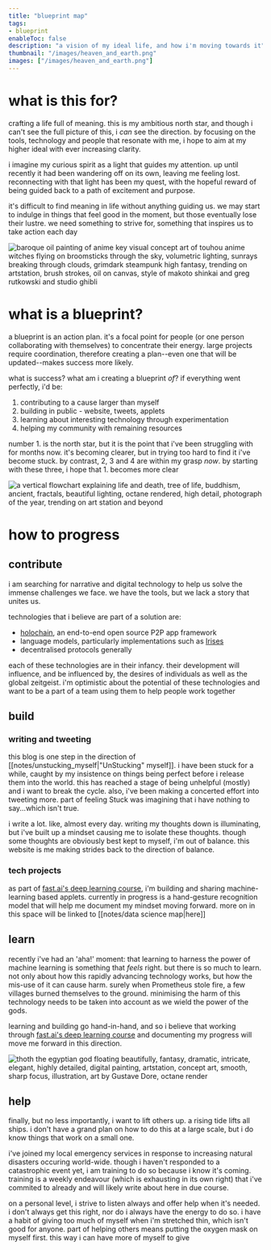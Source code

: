 ```yaml
---
title: "blueprint map"
tags:
- blueprint
enableToc: false
description: "a vision of my ideal life, and how i'm moving towards it"
thumbnail: "/images/heaven_and_earth.png"
images: ["/images/heaven_and_earth.png"]
---
```

# what is this for?
crafting a life full of meaning. this is my ambitious north star, and though i can't see the full picture of this, i *can* see the direction. by focusing on the tools, technology and people that resonate with me, i hope to aim at my higher ideal with ever increasing clarity. 

i imagine my curious spirit as a light that guides my attention. up until recently it had been wandering off on its own, leaving me feeling lost. reconnecting with that light has been my quest, with the hopeful reward of being guided back to a path of excitement and purpose.

it's difficult to find meaning in life without anything guiding us. we may start to indulge in things that feel good in the moment, but those eventually lose their lustre. we need something to strive for, something that inspires us to take action each day

![baroque oil painting of anime key visual concept art of touhou anime witches flying on broomsticks through the sky, volumetric lighting, sunrays breaking through clouds, grimdark steampunk high fantasy, trending on artstation, brush strokes, oil on canvas, style of makoto shinkai and greg rutkowski and studio ghibli ](https://image.lexica.art/md/800b6b52-32ab-4dc2-b85b-126427f3a9df)


# what is a blueprint?
a blueprint is an action plan. it's a focal point for people (or one person collaborating with themselves) to concentrate their energy. large projects require coordination, therefore creating a plan--even one that will be updated--makes success more likely.

what is success? what am i creating a blueprint *of*? if everything went perfectly, i'd be:
1. contributing to a cause larger than myself
2. building in public - website, tweets, applets
3. learning about interesting technology through experimentation
4. helping my community with remaining resources

number 1. is the north star, but it is the point that i've been struggling with for months now. it's becoming clearer, but in trying too hard to find it i've become stuck. by contrast, 2, 3 and 4 are within my grasp *now*. by starting with these three, i hope that 1. becomes more clear

![a vertical flowchart explaining life and death, tree of life, buddhism, ancient, fractals, beautiful lighting, octane rendered, high detail, photograph of the year, trending on art station and beyond ](https://image.lexica.art/md/3ddb7700-3583-428b-b2c3-1c4196c6c686)

# how to progress
## contribute
i am searching for narrative and digital technology to help us solve the immense challenges we face. we have the tools, but we lack a story that unites us. 

technologies that i believe are part of a solution are:
- [holochain](https://www.holochain.org/), an end-to-end open source P2P app framework 
- language models, particularly implementations such as [Irises](https://twitter.com/CognicistIris)
- decentralised protocols generally

each of these technologies are in their infancy. their development will influence, and be influenced by, the desires of individuals as well as the global zeitgeist. i'm optimistic about the potential of these technologies and want to be a part of a team using them to help people work together

## build
### writing and tweeting
this blog is one step in the direction of [[notes/unstucking_myself|"UnStucking" myself]]. i have been stuck for a while, caught by my insistence on things being perfect before i release them into the world. this has reached a stage of being unhelpful (mostly) and i want to break the cycle. also, i've been making a concerted effort into tweeting more. part of feeling Stuck was imagining that i have nothing to say...which isn't true. 

i write a lot. like, almost every day. writing my thoughts down is illuminating, but i've built up a mindset causing me to isolate these thoughts. though some thoughts are obviously best kept to myself, i'm out of balance. this website is me making strides back to the direction of balance.

### tech projects
as part of [fast.ai's deep learning course](https://course.fast.ai/), i'm building and sharing machine-learning based applets. currently in progress is a hand-gesture recognition model that will help me document my mindset moving forward. more on in this space will be linked to [[notes/data science map|here]]

## learn
recently i've had an 'aha!' moment: that learning to harness the power of machine learning is something that *feels* right. but there is so much to learn. not only about how this rapidly advancing technology works, but how the mis-use of it can cause harm. surely when Prometheus stole fire, a few villages burned themselves to the ground. minimising the harm of this technology needs to be taken into account as we wield the power of the gods.

learning and building go hand-in-hand, and so i believe that working through [fast.ai's deep learning course](https://course.fast.ai/) and documenting my progress will move me forward in this direction. 

![thoth the egyptian god floating beautifully, fantasy, dramatic, intricate, elegant, highly detailed, digital painting, artstation, concept art, smooth, sharp focus, illustration, art by Gustave Dore, octane render](https://image.lexica.art/md/691f7661-7240-4c2f-9728-9f71a6dd1528)

## help
finally, but no less importantly, i want to lift others up. a rising tide lifts all ships. i don't have a grand plan on how to do this at a large scale, but i do know things that work on a small one. 

i've joined my local emergency services in response to increasing natural disasters occuring world-wide. though i haven't responded to a catastrophic event yet, i am training to do so because i know it's coming. training is a weekly endeavour (which is exhausting in its own right) that i've commited to already and will likely write about here in due course.

on a personal level, i strive to listen always and offer help when it's needed. i don't always get this right, nor do i always have the energy to do so. i have a habit of giving too much of myself when i'm stretched thin, which isn't good for anyone. part of helping others means putting the oxygen mask on myself first. this way i can have more of myself to give